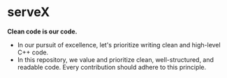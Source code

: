 # serveX

**Clean code is our code.** 

- In our pursuit of excellence, let's prioritize writing clean and high-level C++ code.
- In this repository, we value and prioritize clean, well-structured, and readable code. Every contribution should adhere to this principle.
